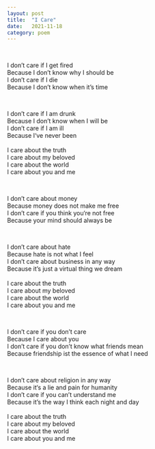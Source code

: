 ```yaml
---
layout: post
title:  "I Care"
date:   2021-11-18 
category: poem
---
```

<p>&nbsp;</p>
I don’t care if I get fired<br />
Because I don’t know why I should be<br /> 
I don’t care if I die<br />
Because I don’t know when it’s time<br />
<p>&nbsp;</p>
I don’t care if I am drunk<br />
Because I don’t know when I will be<br />
I don’t care if I am ill<br />
Because I‘ve never been<br />
<br />
I care about the truth<br />
I care about my beloved<br />
I care about the world<br />
I care about you and me<br />
<p>&nbsp;</p>
I don’t care about money<br />
Because money does not make me free<br />
I don’t care if you think you‘re not free<br />
Because your mind should always be<br />
<p>&nbsp;</p>
I don’t care about hate<br />
Because hate is not what I feel<br />
I don’t care about business in any way<br />
Because it’s just a virtual thing we dream<br />
<br />
I care about the truth<br />
I care about my beloved<br />
I care about the world<br />
I care about you and me<br />
<p>&nbsp;</p>
I don’t care if you don’t care<br />
Because I care about you<br />
I don’t care if you don’t know what friends mean<br />
Because friendship ist the essence of what I need<br />
<p>&nbsp;</p>
I don’t care about religion in any way<br />
Because it‘s a lie and pain for humanity<br />
I don’t care if you can’t understand me<br />
Because it’s the way I think each night and day<br />
<br />
I care about the truth<br />
I care about my beloved<br />
I care about the world<br />
I care about you and me<br />

